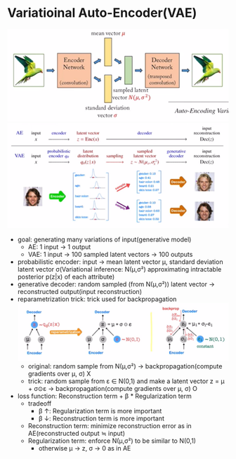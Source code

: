 # Variatioinal Auto-Encoder(VAE)
![](images/2023-05-04-10-33-34.png)
![](images/2023-05-04-10-00-49.png)
- goal: generating many variations of input(generative model)
    - AE: 1 input → 1 output
    - VAE: 1 input → 100 sampled latent vectors → 100 outputs
- probabilistic encoder: input → mean latent vector μ, standard deviation latent vector σ(Variational inference: N(μ,σ²) approximating intractable posterior p(z|x) of each attribute)
- generative decoder: random sampled (from N(μ,σ²)) latent vector → reconstructed output(input reconstruction)
- reparametrization trick: trick used for backpropagation
    ![](images/2023-05-04-10-55-29.png)
    - original: random sample from N(μ,σ²) → backpropagation(compute gradients over μ, σ) X
    - trick: random sample from ε ∈ N(0,1) and make a latent vector z = μ + σ⊙ε → backpropagation(compute gradients over μ, σ) O
- loss function: Reconstruction term + β * Regularization term
    - tradeoff
        - β ↑: Regularization term is more important
        - β ↓: Reconstruction term is more important
    - Reconstruction term: minimize reconstruction error as in AE(reconstructed output ≒ input)
    - Regularization term: enforce N(μ,σ²) to be similar to N(0,1)
        - otherwise μ → z, σ → 0 as in AE